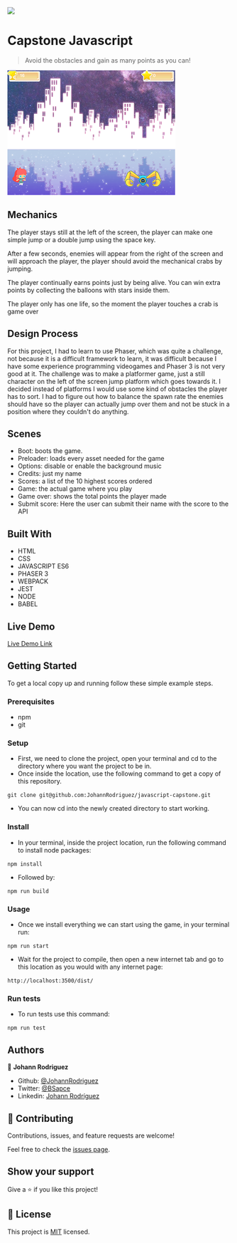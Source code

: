 ![](https://img.shields.io/badge/Microverse-blueviolet)

# Capstone Javascript

> Avoid the obstacles and gain as many points as you can!

![screenshot](./app_screenshot.png)

## Mechanics
The player stays still at the left of the screen, the player can make one simple jump or a double jump using the space key.

After a few seconds, enemies will appear from the right of the screen and will approach the player, the player should avoid the mechanical crabs by jumping.

The player continually earns points just by being alive. You can win extra points by collecting the balloons with stars inside them.

The player only has one life, so the moment the player touches a crab is game over

## Design Process

For this project, I had to learn to use Phaser, which was quite a challenge, not because it is a difficult framework to learn, it was difficult because I have some experience programming videogames and Phaser 3 is not very good at it.
The challenge was to make a platformer game, just a still character on the left of the screen jump platform which goes towards it. I decided instead of platforms I would use some kind of obstacles the player has to sort. I had to figure out how to balance the spawn rate the enemies should have so the player can actually jump over them and not be stuck in a position where they couldn't do anything.

## Scenes 
- Boot: boots the game.
- Preloader: loads every asset needed for the game
- Options: disable or enable the background music
- Credits: just my name
- Scores: a list of the 10 highest scores ordered
- Game: the actual game where you play
- Game over: shows the total points the player made
- Submit score: Here the user can submit their name with the score to the API


## Built With

- HTML
- CSS
- JAVASCRIPT ES6
- PHASER 3
- WEBPACK
- JEST
- NODE
- BABEL

## Live Demo

[Live Demo Link](https://loving-dubinsky-957daf.netlify.app/)

## Getting Started

To get a local copy up and running follow these simple example steps.

### Prerequisites

- npm
- git

### Setup

- First, we need to clone the project, open your terminal and cd to the directory where you want the project to be in.
- Once inside the location, use the following command to get a copy of this repository.
```
git clone git@github.com:JohannRodriguez/javascript-capstone.git
```
- You can now cd into the newly created directory to start working.

### Install

- In your terminal, inside the project location, run the following command to install node packages:
```
npm install
```
- Followed by:
```
npm run build
```

### Usage

- Once we install everything we can start using the game, in your terminal run:
```
npm run start
```
- Wait for the project to compile, then open a new internet tab and go to this location as you would with any internet page:
```
http://localhost:3500/dist/
```

### Run tests

- To run tests use this command:
```
npm run test
```



## Authors

👤 **Johann Rodriguez**

- Github: [@JohannRodriguez](https://github.com/JohannRodriguez)
- Twitter: [@BSapce](https://https://twitter.com/BSapce)
- Linkedin: [Johann Rodríguez](https://www.linkedin.com/in/johann-alonso-rodriguez-vazquez/)

## 🤝 Contributing

Contributions, issues, and feature requests are welcome!

Feel free to check the [issues page](https://github.com/JohannRodriguez/capstone-javascript/issues/).

## Show your support

Give a ⭐️ if you like this project!

## 📝 License

This project is [MIT](lic.url) licensed.
